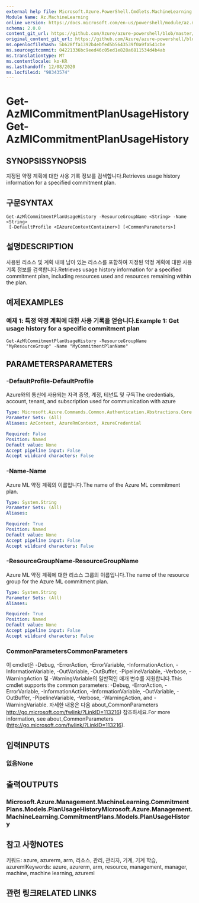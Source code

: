 ```yaml
---
external help file: Microsoft.Azure.PowerShell.Cmdlets.MachineLearning.dll-Help.xml
Module Name: Az.MachineLearning
online version: https://docs.microsoft.com/en-us/powershell/module/az.machinelearning/get-azmlcommitmentplanusagehistory
schema: 2.0.0
content_git_url: https://github.com/Azure/azure-powershell/blob/master/src/MachineLearning/MachineLearning/help/Get-AzMlCommitmentPlanUsageHistory.md
original_content_git_url: https://github.com/Azure/azure-powershell/blob/master/src/MachineLearning/MachineLearning/help/Get-AzMlCommitmentPlanUsageHistory.md
ms.openlocfilehash: 5b628ffa1392b4ebfed5b5643539f0a9fa541cbe
ms.sourcegitcommit: 04221336bc9eed46c05ed1e828a6811534d4b4ab
ms.translationtype: MT
ms.contentlocale: ko-KR
ms.lasthandoff: 12/08/2020
ms.locfileid: "98343574"
---
```

# <span data-ttu-id="9a7fa-101">Get-AzMlCommitmentPlanUsageHistory</span><span class="sxs-lookup"><span data-stu-id="9a7fa-101">Get-AzMlCommitmentPlanUsageHistory</span></span>

## <span data-ttu-id="9a7fa-102">SYNOPSIS</span><span class="sxs-lookup"><span data-stu-id="9a7fa-102">SYNOPSIS</span></span>
<span data-ttu-id="9a7fa-103">지정된 약정 계획에 대한 사용 기록 정보를 검색합니다.</span><span class="sxs-lookup"><span data-stu-id="9a7fa-103">Retrieves usage history information for a specified commitment plan.</span></span>

## <span data-ttu-id="9a7fa-104">구문</span><span class="sxs-lookup"><span data-stu-id="9a7fa-104">SYNTAX</span></span>

```
Get-AzMlCommitmentPlanUsageHistory -ResourceGroupName <String> -Name <String>
 [-DefaultProfile <IAzureContextContainer>] [<CommonParameters>]
```

## <span data-ttu-id="9a7fa-105">설명</span><span class="sxs-lookup"><span data-stu-id="9a7fa-105">DESCRIPTION</span></span>
<span data-ttu-id="9a7fa-106">사용된 리소스 및 계획 내에 남아 있는 리소스를 포함하여 지정된 약정 계획에 대한 사용 기록 정보를 검색합니다.</span><span class="sxs-lookup"><span data-stu-id="9a7fa-106">Retrieves usage history information for a specified commitment plan, including resources used and resources remaining within the plan.</span></span>

## <span data-ttu-id="9a7fa-107">예제</span><span class="sxs-lookup"><span data-stu-id="9a7fa-107">EXAMPLES</span></span>

### <span data-ttu-id="9a7fa-108">예제 1: 특정 약정 계획에 대한 사용 기록을 얻습니다.</span><span class="sxs-lookup"><span data-stu-id="9a7fa-108">Example 1: Get usage history for a specific commitment plan</span></span>
```
Get-AzMlCommitmentPlanUsageHistory -ResourceGroupName "MyResourceGroup" -Name "MyCommitmentPlanName"
```

## <span data-ttu-id="9a7fa-109">PARAMETERS</span><span class="sxs-lookup"><span data-stu-id="9a7fa-109">PARAMETERS</span></span>

### <span data-ttu-id="9a7fa-110">-DefaultProfile</span><span class="sxs-lookup"><span data-stu-id="9a7fa-110">-DefaultProfile</span></span>
<span data-ttu-id="9a7fa-111">Azure와의 통신에 사용되는 자격 증명, 계정, 테넌트 및 구독</span><span class="sxs-lookup"><span data-stu-id="9a7fa-111">The credentials, account, tenant, and subscription used for communication with azure</span></span>

```yaml
Type: Microsoft.Azure.Commands.Common.Authentication.Abstractions.Core.IAzureContextContainer
Parameter Sets: (All)
Aliases: AzContext, AzureRmContext, AzureCredential

Required: False
Position: Named
Default value: None
Accept pipeline input: False
Accept wildcard characters: False
```

### <span data-ttu-id="9a7fa-112">-Name</span><span class="sxs-lookup"><span data-stu-id="9a7fa-112">-Name</span></span>
<span data-ttu-id="9a7fa-113">Azure ML 약정 계획의 이름입니다.</span><span class="sxs-lookup"><span data-stu-id="9a7fa-113">The name of the Azure ML commitment plan.</span></span>

```yaml
Type: System.String
Parameter Sets: (All)
Aliases:

Required: True
Position: Named
Default value: None
Accept pipeline input: False
Accept wildcard characters: False
```

### <span data-ttu-id="9a7fa-114">-ResourceGroupName</span><span class="sxs-lookup"><span data-stu-id="9a7fa-114">-ResourceGroupName</span></span>
<span data-ttu-id="9a7fa-115">Azure ML 약정 계획에 대한 리소스 그룹의 이름입니다.</span><span class="sxs-lookup"><span data-stu-id="9a7fa-115">The name of the resource group for the Azure ML commitment plan.</span></span>

```yaml
Type: System.String
Parameter Sets: (All)
Aliases:

Required: True
Position: Named
Default value: None
Accept pipeline input: False
Accept wildcard characters: False
```

### <span data-ttu-id="9a7fa-116">CommonParameters</span><span class="sxs-lookup"><span data-stu-id="9a7fa-116">CommonParameters</span></span>
<span data-ttu-id="9a7fa-117">이 cmdlet은 -Debug, -ErrorAction, -ErrorVariable, -InformationAction, -InformationVariable, -OutVariable, -OutBuffer, -PipelineVariable, -Verbose, -WarningAction 및 -WarningVariable의 일반적인 매개 변수를 지원합니다.</span><span class="sxs-lookup"><span data-stu-id="9a7fa-117">This cmdlet supports the common parameters: -Debug, -ErrorAction, -ErrorVariable, -InformationAction, -InformationVariable, -OutVariable, -OutBuffer, -PipelineVariable, -Verbose, -WarningAction, and -WarningVariable.</span></span> <span data-ttu-id="9a7fa-118">자세한 내용은 다음 about_CommonParameters http://go.microsoft.com/fwlink/?LinkID=113216) 참조하세요.</span><span class="sxs-lookup"><span data-stu-id="9a7fa-118">For more information, see about_CommonParameters (http://go.microsoft.com/fwlink/?LinkID=113216).</span></span>

## <span data-ttu-id="9a7fa-119">입력</span><span class="sxs-lookup"><span data-stu-id="9a7fa-119">INPUTS</span></span>

### <span data-ttu-id="9a7fa-120">없음</span><span class="sxs-lookup"><span data-stu-id="9a7fa-120">None</span></span>

## <span data-ttu-id="9a7fa-121">출력</span><span class="sxs-lookup"><span data-stu-id="9a7fa-121">OUTPUTS</span></span>

### <span data-ttu-id="9a7fa-122">Microsoft.Azure.Management.MachineLearning.CommitmentPlans.Models.PlanUsageHistory</span><span class="sxs-lookup"><span data-stu-id="9a7fa-122">Microsoft.Azure.Management.MachineLearning.CommitmentPlans.Models.PlanUsageHistory</span></span>

## <span data-ttu-id="9a7fa-123">참고 사항</span><span class="sxs-lookup"><span data-stu-id="9a7fa-123">NOTES</span></span>
<span data-ttu-id="9a7fa-124">키워드: azure, azurerm, arm, 리소스, 관리, 관리자, 기계, 기계 학습, azureml</span><span class="sxs-lookup"><span data-stu-id="9a7fa-124">Keywords: azure, azurerm, arm, resource, management, manager, machine, machine learning, azureml</span></span>

## <span data-ttu-id="9a7fa-125">관련 링크</span><span class="sxs-lookup"><span data-stu-id="9a7fa-125">RELATED LINKS</span></span>
